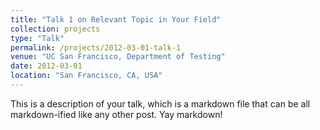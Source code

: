 ```yaml
---
title: "Talk 1 on Relevant Topic in Your Field"
collection: projects
type: "Talk"
permalink: /projects/2012-03-01-talk-1
venue: "UC San Francisco, Department of Testing"
date: 2012-03-01
location: "San Francisco, CA, USA"
---
```


This is a description of your talk, which is a markdown file that can be all markdown-ified like any other post. Yay markdown!
